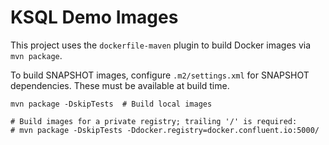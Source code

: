 # KSQL Demo Images

This project uses the `dockerfile-maven` plugin to build Docker images via `mvn package`.

To build SNAPSHOT images, configure `.m2/settings.xml` for SNAPSHOT dependencies. These must be available at build time.

```
mvn package -DskipTests  # Build local images

# Build images for a private registry; trailing '/' is required:
# mvn package -DskipTests -Ddocker.registry=docker.confluent.io:5000/
```
